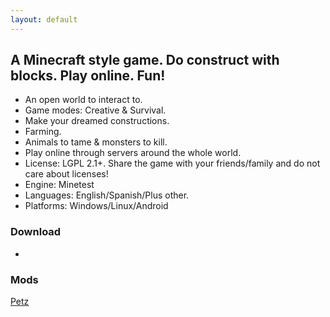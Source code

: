 ```yaml
---
layout: default
---
```


## A Minecraft style game. Do construct with blocks. Play online. Fun!

- An open world to interact to.
- Game modes: Creative & Survival.
- Make your dreamed constructions.
- Farming.
- Animals to tame & monsters to kill.
- Play online through servers around the whole world.
- License: LGPL 2.1+. Share the game with your friends/family and do not care about licenses!
- Engine: Minetest
- Languages: English/Spanish/Plus other.
- Platforms: Windows/Linux/Android

### Download

<ul class="fa-ul">
  <li><i class="fa-li fa fa-download"></i></li>
</ul>


### Mods

[Petz](petz.html) 
